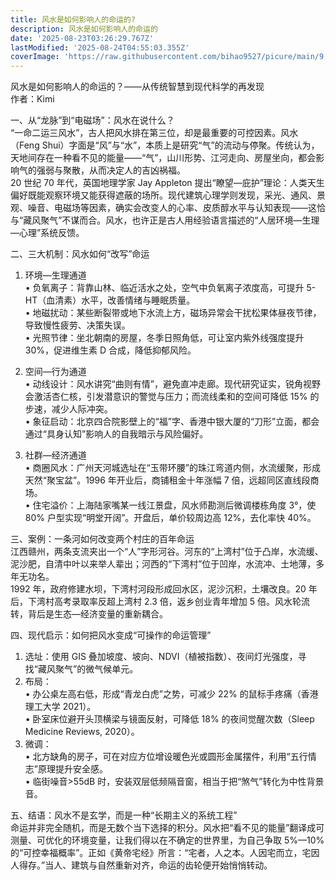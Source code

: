 ```yaml
---
title: 风水是如何影响人的命运的?
description: 风水是如何影响人的命运的
date: '2025-08-23T03:26:29.767Z'
lastModified: '2025-08-24T04:55:03.355Z'
coverImage: 'https://raw.githubusercontent.com/bihao9527/picure/main/9.jpg'
---
```

风水是如何影响人的命运的？——从传统智慧到现代科学的再发现  
作者：Kimi  

一、从“龙脉”到“电磁场”：风水在说什么？  
“一命二运三风水”，古人把风水排在第三位，却是最重要的可控因素。风水（Feng Shui）字面是“风”与“水”，本质上是研究“气”的流动与停聚。传统认为，天地间存在一种看不见的能量——“气”，山川形势、江河走向、房屋坐向，都会影响气的强弱与聚散，从而决定人的吉凶祸福。  
20 世纪 70 年代，英国地理学家 Jay Appleton 提出“瞭望—庇护”理论：人类天生偏好既能观察环境又能获得遮蔽的场所。现代建筑心理学则发现，采光、通风、景观、噪音、电磁场等因素，确实会改变人的心率、皮质醇水平与认知表现——这恰与“藏风聚气”不谋而合。风水，也许正是古人用经验语言描述的“人居环境—生理—心理”系统反馈。

二、三大机制：风水如何“改写”命运  
1. 环境—生理通道  
• 负氧离子：背靠山林、临近活水之处，空气中负氧离子浓度高，可提升 5-HT（血清素）水平，改善情绪与睡眠质量。  
• 地磁扰动：某些断裂带或地下水流上方，磁场异常会干扰松果体昼夜节律，导致慢性疲劳、决策失误。  
• 光照节律：坐北朝南的房屋，冬季日照角低，可让室内紫外线强度提升 30%，促进维生素 D 合成，降低抑郁风险。  

2. 空间—行为通道  
• 动线设计：风水讲究“曲则有情”，避免直冲走廊。现代研究证实，锐角视野会激活杏仁核，引发潜意识的警觉与压力；而流线柔和的空间可降低 15% 的步速，减少人际冲突。  
• 象征启动：北京四合院影壁上的“福”字、香港中银大厦的“刀形”立面，都会通过“具身认知”影响人的自我暗示与风险偏好。  

3. 社群—经济通道  
• 商圈风水：广州天河城选址在“玉带环腰”的珠江弯道内侧，水流缓聚，形成天然“聚宝盆”。1996 年开业后，商铺租金十年涨幅 7 倍，远超同区直线段商场。  
• 住宅溢价：上海陆家嘴某一线江景盘，风水师勘测后微调楼栋角度 3°，使 80% 户型实现“明堂开阔”。开盘后，单价较周边高 12%，去化率快 40%。

三、案例：一条河如何改变两个村庄的百年命运  
江西赣州，两条支流夹出一个“人”字形河谷。河东的“上湾村”位于凸岸，水流缓、泥沙肥，自清中叶以来举人辈出；河西的“下湾村”位于凹岸，水流冲、土地薄，多年无功名。  
1992 年，政府修建水坝，下湾村河段形成回水区，泥沙沉积，土壤改良。20 年后，下湾村高考录取率反超上湾村 2.3 倍，返乡创业青年增加 5 倍。风水轮流转，背后是生态—经济变量的重新耦合。

四、现代启示：如何把风水变成“可操作的命运管理”  
1. 选址：使用 GIS 叠加坡度、坡向、NDVI（植被指数）、夜间灯光强度，寻找“藏风聚气”的微气候单元。  
2. 布局：  
   • 办公桌左高右低，形成“青龙白虎”之势，可减少 22% 的鼠标手疼痛（香港理工大学 2021）。  
   • 卧室床位避开头顶横梁与镜面反射，可降低 18% 的夜间觉醒次数（Sleep Medicine Reviews, 2020）。  
3. 微调：  
   • 北方缺角的房子，可在对应方位增设暖色光或圆形金属摆件，利用“五行情志”原理提升安全感。  
   • 临街噪音>55dB 时，安装双层低频隔音窗，相当于把“煞气”转化为中性背景音。  

五、结语：风水不是玄学，而是一种“长期主义的系统工程”  
命运并非完全随机，而是无数个当下选择的积分。风水把“看不见的能量”翻译成可测量、可优化的环境变量，让我们得以在不确定的世界里，为自己争取 5%—10% 的“可控幸福概率”。正如《黄帝宅经》所言：“宅者，人之本。人因宅而立，宅因人得存。”当人、建筑与自然重新对齐，命运的齿轮便开始悄悄转动。
